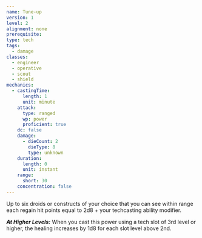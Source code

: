 ```yaml
---
name: Tune-up
version: 1
level: 2
alignment: none
prerequisite: 
type: tech
tags:
  - damage
classes:
  - engineer
  - operative
  - scout
  - shield
mechanics:
  - castingTime:
      length: 1
      unit: minute
    attack:
      type: ranged
      wp: power
      proficient: true
    dc: false
    damage:
      - dieCount: 2
        dieType: 8
        type: unknown
    duration:
      length: 0
      unit: instant
    range:
      short: 30
    concentration: false
---
```

Up to six droids or constructs of your choice that you can see within range each regain hit points equal to 2d8 + your techcasting ability modifier.

***__At Higher Levels__:*** When you cast this power using a tech slot of 3rd level or higher, the healing increases by 1d8 for each slot level above 2nd.
    